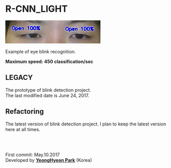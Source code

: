 <h1>R-CNN_LIGHT</h1>

<img src="LEGACY/sample.gif">
<p>Example of eye blink recognition.</p>
<p><strong>Maximum speed: 450 classification/sec</strong></p>

<h2>LEGACY</h2>
<p>
The prototype of blink detection project.</br>
The last modified date is June 24, 2017.
</p>

<h2>Refactoring</h2>
<p>
The latest version of blink detection project.
I plan to keep the latest version here at all times.
</p>

</br></br>
<p>
First commit: May.10.2017</br>
Developed by <a href="https://github.com/YeongHyeon"><strong>YeongHyeon Park</strong><a> (Korea)</br>
</p>
